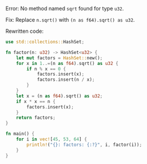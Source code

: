 Error: No method named `sqrt` found for type `u32`.

Fix: Replace `n.sqrt()` with `(n as f64).sqrt() as u32`.

Rewritten code:

```rs
use std::collections::HashSet;

fn factor(n: u32) -> HashSet<u32> {
    let mut factors = HashSet::new();
    for x in 1..=(n as f64).sqrt() as u32 {
        if n % x == 0 {
            factors.insert(x);
            factors.insert(n / x);
        }
    }
    let x = (n as f64).sqrt() as u32;
    if x * x == n {
        factors.insert(x);
    }
    return factors;
}

fn main() {
    for i in vec![45, 53, 64] {
        println!("{}: factors: {:?}", i, factor(i));
    }
}
```
